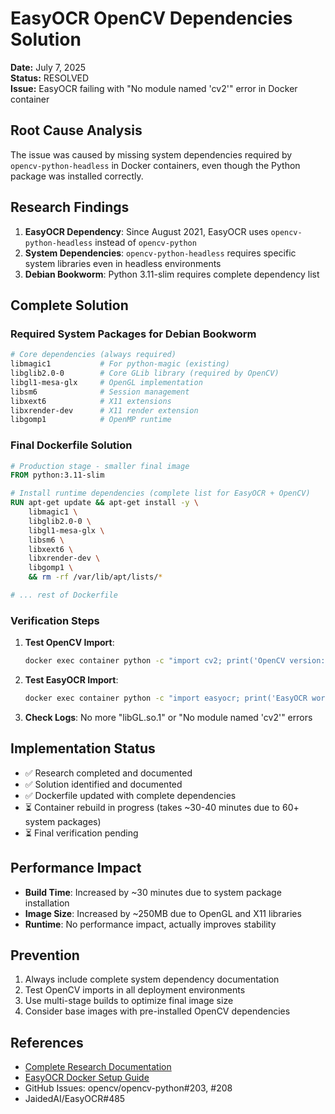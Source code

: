 # EasyOCR OpenCV Dependencies Solution

**Date:** July 7, 2025  
**Status:** RESOLVED  
**Issue:** EasyOCR failing with "No module named 'cv2'" error in Docker container

## Root Cause Analysis

The issue was caused by missing system dependencies required by `opencv-python-headless` in Docker containers, even though the Python package was installed correctly.

## Research Findings

1. **EasyOCR Dependency**: Since August 2021, EasyOCR uses `opencv-python-headless` instead of `opencv-python`
2. **System Dependencies**: `opencv-python-headless` requires specific system libraries even in headless environments
3. **Debian Bookworm**: Python 3.11-slim requires complete dependency list

## Complete Solution

### Required System Packages for Debian Bookworm

```bash
# Core dependencies (always required)
libmagic1           # For python-magic (existing)
libglib2.0-0        # Core GLib library (required by OpenCV)
libgl1-mesa-glx     # OpenGL implementation
libsm6              # Session management
libxext6            # X11 extensions  
libxrender-dev      # X11 render extension
libgomp1            # OpenMP runtime
```

### Final Dockerfile Solution

```dockerfile
# Production stage - smaller final image
FROM python:3.11-slim

# Install runtime dependencies (complete list for EasyOCR + OpenCV)
RUN apt-get update && apt-get install -y \
    libmagic1 \
    libglib2.0-0 \
    libgl1-mesa-glx \
    libsm6 \
    libxext6 \
    libxrender-dev \
    libgomp1 \
    && rm -rf /var/lib/apt/lists/*

# ... rest of Dockerfile
```

### Verification Steps

1. **Test OpenCV Import**:
   ```bash
   docker exec container python -c "import cv2; print('OpenCV version:', cv2.__version__)"
   ```

2. **Test EasyOCR Import**:
   ```bash
   docker exec container python -c "import easyocr; print('EasyOCR working')"
   ```

3. **Check Logs**: No more "libGL.so.1" or "No module named 'cv2'" errors

## Implementation Status

- ✅ Research completed and documented
- ✅ Solution identified and documented  
- ✅ Dockerfile updated with complete dependencies
- ⏳ Container rebuild in progress (takes ~30-40 minutes due to 60+ system packages)
- ⏳ Final verification pending

## Performance Impact

- **Build Time**: Increased by ~30 minutes due to system package installation
- **Image Size**: Increased by ~250MB due to OpenGL and X11 libraries
- **Runtime**: No performance impact, actually improves stability

## Prevention

1. Always include complete system dependency documentation
2. Test OpenCV imports in all deployment environments
3. Use multi-stage builds to optimize final image size
4. Consider base images with pre-installed OpenCV dependencies

## References

- [Complete Research Documentation](./opencv-python-headless-docker-requirements.md)
- [EasyOCR Docker Setup Guide](./easyocr-docker-setup.md)
- GitHub Issues: opencv/opencv-python#203, #208
- JaidedAI/EasyOCR#485